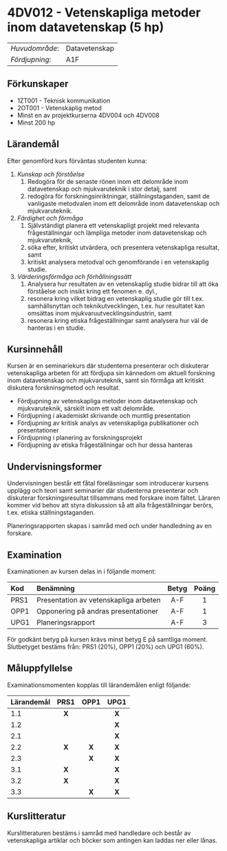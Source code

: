 # 4DV012 - Vetenskapliga metoder inom datavetenskap (5 hp)

|     |     |
| --- | --- | 
| *Huvudområde*: | Datavetenskap | 
| *Fördjupning*: | A1F | 

## Förkunskaper

- 1ZT001 - Teknisk kommunikation
- 2OT001 - Vetenskaplig metod
- Minst en av projektkurserna 4DV004 och 4DV008
- Minst 200 hp

## Lärandemål

Efter genomförd kurs förväntas studenten kunna:

1. *Kunskap och förståelse*
    1. Redogöra för de senaste rönen inom ett delområde inom datavetenskap och mjukvaruteknik i stor detalj, samt
    2. redogöra för forskningsinriktningar, ställningstaganden, samt de vanligaste metodvalen inom ett delområde inom datavetenskap och mjukvaruteknik.
2. *Färdighet och förmåga*
    1. Självständigt planera ett vetenskapligt projekt med relevanta frågeställningar och lämpliga metoder inom datavetenskap och mjukvaruteknik,
    2. söka efter, kritiskt utvärdera, och presentera vetenskapliga resultat, samt
    3. kritiskt analysera metodval och genomförande i en vetenskaplig studie.
3. *Värderingsförmåga och förhållningssätt*
    1. Analysera hur resultaten av en vetenskaplig studie bidrar till att öka förståelse och insikt kring ett fenomen e. dyl.,
    2. resonera kring vilket bidrag en vetenskaplig studie gör till t.ex. samhällsnyttan och teknikutvecklingen, t.ex. hur resultatet kan omsättas inom mjukvaruutvecklingsindustrin, samt
    3. resonera kring etiska frågeställningar samt analysera hur väl de hanteras i en studie.

## Kursinnehåll

Kursen är en seminariekurs där studenterna presenterar och diskuterar vetenskapliga arbeten för att fördjupa sin kännedom om aktuell forskning inom datavetenskap och mjukvaruteknik, samt sin förmåga att kritiskt diskutera forskninsgmetod och resultat.

- Fördjupning av vetenskapliga metoder inom datavetenskap och mjukvaruteknik, särskilt inom ett valt delområde.
- Fördjupning i akademiskt skrivande och muntlig presentation
- Fördjupning av kritisk analys av vetenskapliga publikationer och presentationer
- Fördjupning i planering av forskningsprojekt
- Fördjupning av etiska frågeställningar och hur dessa hanteras
 
## Undervisningsformer

Undervisningen består ett fåtal föreläsningar som introducerar kursens upplägg och teori samt seminarier där studenterna presenterar och diskuterar forskningsresultat tillsammans med forskare inom fältet. Läraren kommer vid behov att styra diskussion så att alla frågeställningar berörs, t.ex. etiska ställningstaganden.

Planeringsrapporten skapas i samråd med och under handledning av en forskare.

## Examination

Examinationen av kursen delas in i följande moment:

| Kod  | Benämning                                   | Betyg | Poäng |  
| :--- | :------------------------------------------ | :---: | :---: |  
| PRS1 | Presentation av vetenskapliga arbeten       | A-F   | 1     |  
| OPP1 | Opponering på andras presentationer         | A-F   | 1     |  
| UPG1 | Planeringsrapport                           | A-F   | 3     |  

För godkänt betyg på kursen krävs minst betyg E på samtliga moment. Slutbetyget bestäms från: PRS1 (20%), OPP1 (20%) och UPG1 (60%).

## Måluppfyllelse

Examinationsmomenten kopplas till lärandemålen enligt följande:

| Lärandemål | PRS1  | OPP1  | UPG1  |
| :--------- | :---: | :---: | :---: |
| 1.1        | **X** |       | **X** |
| 1.2        |       |       | **X** |
| 2.1        |       |       | **X** |
| 2.2        | **X** | **X** | **X** |
| 2.3        |       | **X** | **X** |
| 3.1        | **X** |       | **X** |
| 3.2        | **X** |       | **X** |
| 3.3        |       | **X** | **X** |

## Kurslitteratur

Kurslitteraturen bestäms i samråd med handledare och består av vetenskapliga artiklar och böcker som antingen kan laddas ner eller lånas.